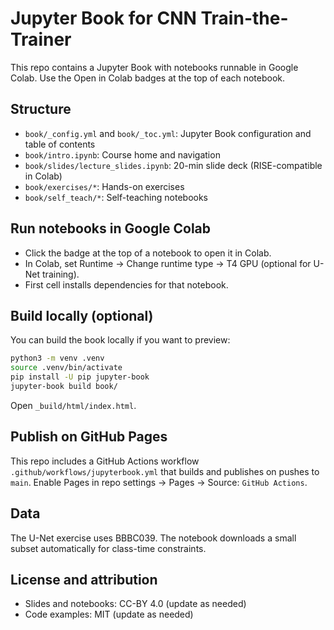 # Jupyter Book for CNN Train-the-Trainer

This repo contains a Jupyter Book with notebooks runnable in Google Colab. Use the Open in Colab badges at the top of each notebook.

## Structure

- `book/_config.yml` and `book/_toc.yml`: Jupyter Book configuration and table of contents
- `book/intro.ipynb`: Course home and navigation
- `book/slides/lecture_slides.ipynb`: 20-min slide deck (RISE-compatible in Colab)
- `book/exercises/*`: Hands-on exercises
- `book/self_teach/*`: Self-teaching notebooks

## Run notebooks in Google Colab

- Click the badge at the top of a notebook to open it in Colab.
- In Colab, set Runtime -> Change runtime type -> T4 GPU (optional for U-Net training).
- First cell installs dependencies for that notebook.

## Build locally (optional)

You can build the book locally if you want to preview:

```bash
python3 -m venv .venv
source .venv/bin/activate
pip install -U pip jupyter-book
jupyter-book build book/
```

Open `_build/html/index.html`.

## Publish on GitHub Pages

This repo includes a GitHub Actions workflow `.github/workflows/jupyterbook.yml` that builds and publishes on pushes to `main`. Enable Pages in repo settings -> Pages -> Source: `GitHub Actions`.

## Data

The U-Net exercise uses BBBC039. The notebook downloads a small subset automatically for class-time constraints.

## License and attribution

- Slides and notebooks: CC-BY 4.0 (update as needed)
- Code examples: MIT (update as needed)

